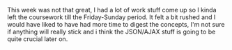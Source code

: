 This week was not that great, I had a lot of work stuff come up so I kinda left the coursework till the Friday-Sunday period. It felt a bit rushed and I would have liked to have had more time to digest the concepts, I'm not sure if anything will really stick and i think the JSON/AJAX stuff is going to be quite crucial later on. 
